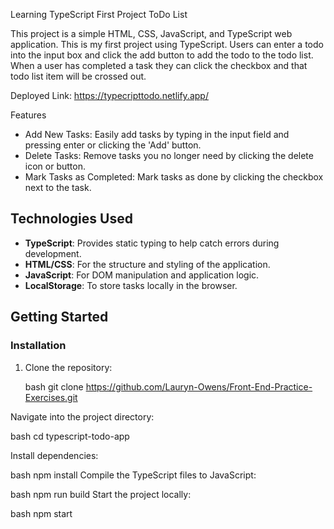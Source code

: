 Learning TypeScript First Project ToDo List

This project is a simple HTML, CSS, JavaScript, and TypeScript web application. This is my first project using TypeScript. Users can enter a todo into the input box and click the
add button to add the todo to the todo list. When a user has completed a task they can click the checkbox and that todo list item will be crossed out. 

Deployed Link: https://typecripttodo.netlify.app/

Features
- Add New Tasks: Easily add tasks by typing in the input field and pressing enter or clicking the 'Add' button.
- Delete Tasks: Remove tasks you no longer need by clicking the delete icon or button.
- Mark Tasks as Completed: Mark tasks as done by clicking the checkbox next to the task.

 ## Technologies Used

- **TypeScript**: Provides static typing to help catch errors during development.
- **HTML/CSS**: For the structure and styling of the application.
- **JavaScript**: For DOM manipulation and application logic.
- **LocalStorage**: To store tasks locally in the browser.

## Getting Started

### Installation

1. Clone the repository:

   bash
   git clone https://github.com/Lauryn-Owens/Front-End-Practice-Exercises.git

Navigate into the project directory:

bash
cd typescript-todo-app

Install dependencies:

bash
npm install
Compile the TypeScript files to JavaScript:

bash
npm run build
Start the project locally:

bash
npm start
